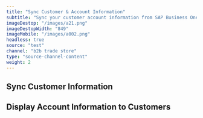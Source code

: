 ```yaml
---
title: "Sync Customer & Account Information"
subtitle: "Sync your customer account information from SAP Business One to our B2B Trade Store"
imageDestop: "/images/a21.png"
imageDestopWidth: "849"
imageMobile: "/images/a002.png"
headless: true
source: "test"
channel: "b2b trade store"
type: "source-channel-content"
weight: 2
---
```


## Sync Customer Information

## Display Account Information to Customers
